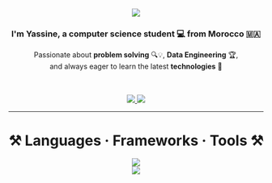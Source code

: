 <h1 align="center">
  <img src="https://readme-typing-svg.herokuapp.com/?font=Righteous&size=35&center=true&vCenter=true&width=520&height=70&duration=2500&lines=Hey+There!+👋;+I'm+Yassine+LBARRAH!" />
</h1>

<h3 align="center">I'm Yassine, a computer science student 💻 from Morocco 🇲🇦</h3>

<div align="center">
  <p>
    Passionate about <strong>problem solving</strong> 🔍💡, <strong>Data Engineering</strong> 🏆,<br />
    and always eager to learn the latest <strong>technologies</strong> 🚀
  </p>

  


  <br /><br />
  <a href="mailto:lbrrahyassine@gmail.com">
    <img src="https://img.shields.io/badge/Gmail-333333?style=for-the-badge&logo=gmail&logoColor=red" />
  </a>
  <a href="https://linkedin.com/in/yassinelbarrah" target="_blank">
    <img src="https://img.shields.io/badge/LinkedIn-0077B5?style=for-the-badge&logo=linkedin&logoColor=white" />
  </a>
</div>

---

<h1 align="center">⚒️ Languages · Frameworks · Tools ⚒️</h1>

<div align="center">
  <img src="https://skillicons.dev/icons?i=python,java,c,html,css,javascript,Angular" /><br />
  <img src="https://skillicons.dev/icons?i=oracle,mysql,php,firebase,postgres,github,git,vscode,linux,bash,qt,flutter" />
</div>


